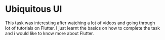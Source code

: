 # Ubiquitous UI

This task was interesting after watching a lot of videos and going through lot of tutorials on Flutter. I just learnt the basics on how to complete the task and i would like to know more about Flutter.
